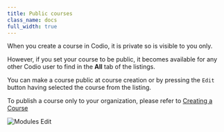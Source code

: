 ```yaml
---
title: Public courses
class_name: docs
full_width: true
---
```


When you create a course in Codio, it is private so is visible to you only.

However, if you set your course to be public, it becomes available for any other Codio user to find in the **All** tab of the listings.

You can make a course public at course creation or by pressing the `Edit` button having selected the course from the listing.

To publish a course only to your organization, please refer to [Creating a Course](/docs/account/content/authoring/create/course-create)

![Modules Edit](/img/docs/course_edit.png)


